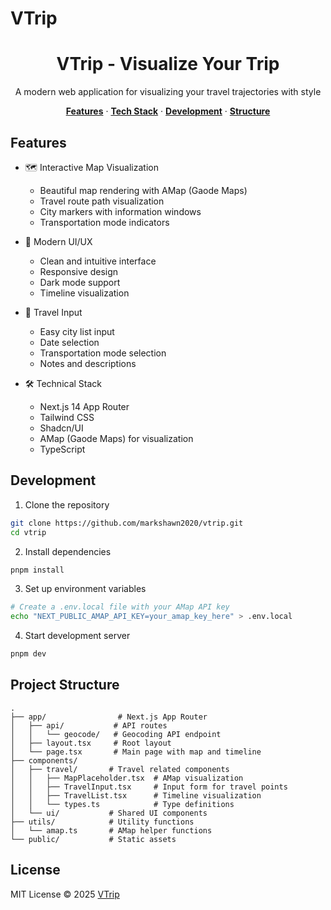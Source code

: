 # VTrip

<h1 align="center">VTrip - Visualize Your Trip</h1>

<p align="center">
  A modern web application for visualizing your travel trajectories with style
</p>

<p align="center">
  <a href="#features"><strong>Features</strong></a> ·
  <a href="#tech-stack"><strong>Tech Stack</strong></a> ·
  <a href="#development"><strong>Development</strong></a> ·
  <a href="#structure"><strong>Structure</strong></a>
</p>

## Features

- 🗺️ Interactive Map Visualization
  - Beautiful map rendering with AMap (Gaode Maps)
  - Travel route path visualization
  - City markers with information windows
  - Transportation mode indicators

- 🎨 Modern UI/UX
  - Clean and intuitive interface
  - Responsive design
  - Dark mode support
  - Timeline visualization

- 📝 Travel Input
  - Easy city list input
  - Date selection
  - Transportation mode selection
  - Notes and descriptions

- 🛠️ Technical Stack
  - Next.js 14 App Router
  - Tailwind CSS
  - Shadcn/UI
  - AMap (Gaode Maps) for visualization
  - TypeScript

## Development

1. Clone the repository
```bash
git clone https://github.com/markshawn2020/vtrip.git
cd vtrip
```

2. Install dependencies
```bash
pnpm install
```

3. Set up environment variables
```bash
# Create a .env.local file with your AMap API key
echo "NEXT_PUBLIC_AMAP_API_KEY=your_amap_key_here" > .env.local
```

4. Start development server
```bash
pnpm dev
```

## Project Structure

```
.
├── app/                # Next.js App Router
│   ├── api/           # API routes
│   │   └── geocode/   # Geocoding API endpoint
│   ├── layout.tsx     # Root layout
│   └── page.tsx       # Main page with map and timeline
├── components/        
│   ├── travel/       # Travel related components
│   │   ├── MapPlaceholder.tsx  # AMap visualization
│   │   ├── TravelInput.tsx     # Input form for travel points
│   │   ├── TravelList.tsx      # Timeline visualization
│   │   └── types.ts            # Type definitions
│   └── ui/           # Shared UI components
├── utils/            # Utility functions
│   └── amap.ts       # AMap helper functions
└── public/           # Static assets
```

## License

MIT License © 2025 [VTrip](https://github.com/markshawn2020)

